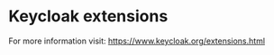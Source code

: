 <!--
SPDX-FileCopyrightText: 2023 Deutsche Telekom AG

SPDX-License-Identifier: CC0-1.0    
-->

# Keycloak extensions

For more information visit: https://www.keycloak.org/extensions.html